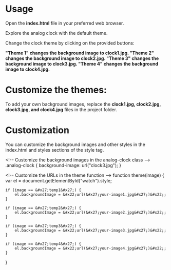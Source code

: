 # Usage
Open the **index.html** file in your preferred web browser.

Explore the analog clock with the default theme.

Change the clock theme by clicking on the provided buttons:

**"Theme 1" changes the background image to clock1.jpg.
"Theme 2" changes the background image to clock2.jpg.
"Theme 3" changes the background image to clock3.jpg.
"Theme 4" changes the background image to clock4.jpg.**

# Customize the themes:

To add your own background images, replace the **clock1.jpg, clock2.jpg, clock3.jpg, and clock4.jpg** files in the project folder.

# Customization

You can customize the background images and other styles in the index.html and styles sections of the style tag.

&#x3C;!-- Customize the background images in the analog-clock class --&#x3E;
.analog-clock {
    background-image: url(&#x22;clock3.jpg&#x22;);
}

&#x3C;!-- Customize the URLs in the theme function --&#x3E;
function theme(image) {
    var el = document.getElementById(&#x22;watch&#x22;).style;

    if (image == &#x27;temp1&#x27;) {
        el.backgroundImage = &#x22;url(&#x27;your-image1.jpg&#x27;)&#x22;;
    }

    if (image == &#x27;temp2&#x27;) {
        el.backgroundImage = &#x22;url(&#x27;your-image2.jpg&#x27;)&#x22;;
    }

    if (image == &#x27;temp3&#x27;) {
        el.backgroundImage = &#x22;url(&#x27;your-image3.jpg&#x27;)&#x22;;
    }

    if (image == &#x27;temp4&#x27;) {
        el.backgroundImage = &#x22;url(&#x27;your-image4.jpg&#x27;)&#x22;;
    }
}
